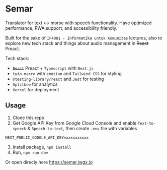 # Semar

Translator for text <-> morse with speech functionality. Have optimized performance, PWA support, and accessibility friendly.

Built for the sake of `IF4081 - Informatika untuk Komunitas` lectures, also to explore new tech stack and things about audio management in ~~React~~ Preact.

Tech stack:

- ~~`React`~~ Preact + `Typescript` with `Next.js`
- `twin.macro` with `emotion` and `Tailwind CSS` for styling
- `@testing-library/react` and `Jest` for testing
- `Splitbee` for analytics
- `Vercel` for deployment

## Usage

1. Clone this repo
2. Get Google API Key from Google Cloud Console and enable `Text-to-speech` & `Speech-to-text`, then create `.env` file with variables

```
NEXT_PUBLIC_GOOGLE_API_KEY=xxxxxxxxxx
```

3. Install package, `npm install`
4. Run, `npm run dev`

Or open direcly here https://semar.iwgx.io
